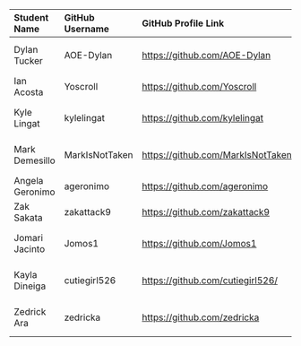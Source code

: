 | Student Name | GitHub Username | GitHub Profile Link | Medium Username | Medium Profile Link | Project Team | Project Team Link |
| :--- | :--- | :--- | :--- | :--- |:--- | :--- |
| Dylan Tucker | AOE-Dylan | https://github.com/AOE-Dylan | Dylaaaaan | https://medium.com/@Dylaaaaan | Infinite Power 2045 | https://github.com/AOE-Dylan/BluePlanet-Project |
| Ian Acosta | Yoscroll | https://github.com/Yoscroll | Yoscroll | https://medium.com/@ianhacosta | LanaKillahs | https://github.com/zakattack9/Lanakila-Meals-on-Wheels-Project |
| Kyle Lingat | kylelingat | https://github.com/kylelingat | kylejlingat | https://medium.com/@kylejlingat | Infinite Power 2045 | https://github.com/AOE-Dylan/BluePlanet-Project |
| Mark Demesillo | MarkIsNotTaken | https://github.com/MarkIsNotTaken | Segnis | https://medium.com/@Segnis | Infinite Power 2045 | https://github.com/AOE-Dylan/BluePlanet-Project | 
| Angela Geronimo | ageronimo | https://github.com/ageronimo | angelageroniimo | https://medium.com/@angelageroniimo | Lanakillahs | https://github.com/zakattack9/Lanakila-Meals-on-Wheels-Project |
| Zak Sakata | zakattack9 | https://github.com/zakattack9 | zak.s_ | https://medium.com/@zak.s_ | Lanakillahs | https://github.com/zakattack9/Lanakila-Meals-on-Wheels-Project |
| Jomari Jacinto | Jomos1 | https://github.com/Jomos1 | Jomos | https://medium.com/@Jomos | Real Advanced Coders | https://github.com/zedricka/rac | 
| Kayla Dineiga | cutiegirl526 | https://github.com/cutiegirl526/ | cutiegirl526 | https://medium.com/@cutiegirl526 | Real Advanced Coders | https://github.com/zedricka/rac |
| Zedrick Ara | zedricka | https://github.com/zedricka | zedrick.ara | https://medium.com/@zedrick.ara | Real Advanced Coders | https://github.com/zedricka/rac | 

